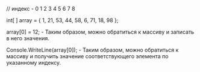 // индекс  -    0   1   2   3   4  5   6   7   8

int[ ] array = { 1, 21, 53, 44, 58, 6, 71, 18, 98 };

array[0] = 12; - Таким образом, можно обратиться к массиву и записать в него значения.

Console.WriteLine(array[0]); - Таким образом, можно обратиться к массиву и получить значение соответствующего элемента по указанному индексу.

